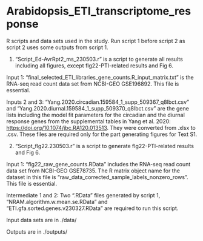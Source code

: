 # Arabidopsis_ETI_transcriptome_response

R scripts and data sets used in the study. Run script 1 before script 2 as script 2 uses some outputs from script 1.
1. “Script_Ed-AvrRpt2_ms_230503.r” is a script to generate all results including all figures, except flg22-PTI-related results and Fig 6.

Input 1: “final_selected_ETI_libraries_gene_counts.R_input_matrix.txt” is the RNA-seq read count data set from NCBI-GEO GSE196892. This file is essential.

Inputs 2 and 3: “Yang.2020.circadian.159584_1_supp_509367_q8lbct.csv” and “Yang.2020.diurnal.159584_1_supp_509370_q8lbct.csv” are the gene lists including the model fit parameters for the circadian and the diurnal response genes from the supplemental tables in Yang et al. 2020: https://doi.org/10.1074/jbc.RA120.013513. They were converted from .xlsx to .csv. These files are required only for the part generating figures for Text S1.


2. “Script_flg22.230503.r” is a script to generate flg22-PTI-related results and Fig 6. 

Input 1: “flg22_raw_gene_counts.RData” includes the RNA-seq read count data set from NCBI-GEO GSE78735. The R matrix object name for the dataset in this file is “raw_data_corrected_sample_labels_nonzero_rows”. This file is essential.

Intermediate 1 and 2: Two “.RData” files generated by script 1, “NRAM.algorithm.w.mean.se.RData” and “ETI.gfa.sorted.genes.v230327.RData” are required to run this script.


Input data sets are in ./data/

Outputs are in ./outputs/
